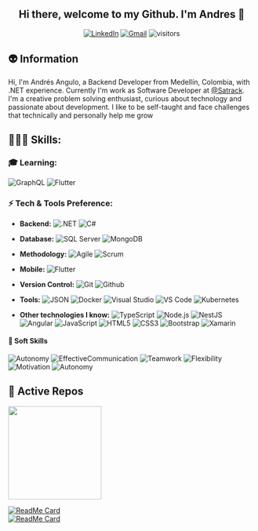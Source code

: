 <div align="center">

##  Hi there, welcome to my Github. I'm Andres 👋
  
  [![LinkedIn](https://img.shields.io/static/v1?style=for-the-badge&message=LinkedIn&color=0A66C2&logo=LinkedIn&logoColor=FFFFFF&label=)](https://www.linkedin.com/in/andresanhi/)
  [![Gmail](https://img.shields.io/static/v1?style=for-the-badge&message=andresanhi@gmail.com&color=EA4335&logo=Gmail&logoColor=FFFFFF&label=)](mailto:andresanhi@gmail.com)
  ![visitors](https://visitor-badge.laobi.icu/badge?page_id=**andresanhi**)
  
</div>  
<div>
  
  ## 👽 Information

  Hi, I'm Andrés Angulo, a Backend Developer from Medellín, Colombia, with .NET experience. Currently I'm work as Software Developer at [@Satrack](https://www.satrack.com). I'm a creative problem solving enthusiast, curious about technology and passionate about development. I like to be self-taught and face challenges that technically and personally help me grow 

  ## 👨🏻‍💻 Skills:

  
  
  ### 🎓 Learning:
  ![GraphQL](https://img.shields.io/badge/-GraphQL-E10098?style=flat-square&logo=graphql) ![Flutter](https://img.shields.io/badge/-Flutter-02569B?style=flat-square&logo=flutter)
  
  ### ⚡ Tech & Tools Preference:
  
  - **Backend:**
  ![.NET](https://img.shields.io/badge/-.NET-512BD4?style=flat-square&logo=.NET) ![C#](https://img.shields.io/badge/-CSHARP-512BD4?style=flat-square&logo=c-sharp) 

  - **Database:** 
  ![SQL Server](https://img.shields.io/badge/-SQLServer-CC2927?style=flat-square&logo=Microsoft+SQL+Server) ![MongoDB](https://img.shields.io/badge/-MongoDB-47A248?style=flat-square&logo=MongoDB&logoColor=FFFFFF)

  - **Methodology:** 
  ![Agile](https://img.shields.io/badge/-Agile-blue?style=flat-square&logo=Scrum) ![Scrum](https://img.shields.io/badge/-Scrum-009FDA?style=flat-square&logo=Scrum)
   
  - **Mobile:**
  ![Flutter](https://img.shields.io/badge/-Flutter-02569B?style=flat-square&logo=flutter)

  - **Version Control:**
  ![Git](https://img.shields.io/badge/-Git-F05032?style=flat-square&logo=Git&logoColor=FFFFFF) ![Github](https://img.shields.io/badge/-Github-181717?style=flat-square&logo=Github)
 
  - **Tools:**
  ![JSON](https://img.shields.io/badge/-JSON-F05032?style=flat-square&logo=JSON&logoColor=FFFFFF) ![Docker](https://img.shields.io/badge/-Docker-2496ED?style=flat-square&logo=Docker&logoColor=FFFFFF) ![Visual Studio](https://img.shields.io/badge/-Visual+Studio-5C2D91?style=flat-square&logo=Visual+Studio&logoColor=FFFFFF) ![VS Code](https://img.shields.io/badge/-VS+Code-5C2D91?style=flat-square&logo=Visual+Studio+Code&logoColor=FFFFFF) ![Kubernetes](https://img.shields.io/badge/-Kubernetes-326CE5?style=flat-square&logo=Kubernetes&logoColor=FFFFFF)

  - **Other technologies I know:**
  ![TypeScript](https://img.shields.io/badge/-TypeScript-3178C6?style=flat-square&logo=TypeScript&logoColor=FFFFFF) ![Node.js](https://img.shields.io/badge/-Node.js-339933?style=flat-square&logo=Node.js&logoColor=FFFFFF) ![NestJS](https://img.shields.io/badge/-NestJS-E0234E?style=flat-square&logo=NestJS&logoColor=FFFFFF) ![Angular](https://img.shields.io/badge/-Angular-DD0031?style=flat-square&logo=Angular&logoColor=FFFFFF) ![JavaScript](https://img.shields.io/badge/-JavaScript-222222?style=flat-square&logo=JavaScript&logoColor=F7DF1E) ![HTML5](https://img.shields.io/badge/-HTML5-E34F26?style=flat-square&logo=HTML5&logoColor=FFFFFF) ![CSS3](https://img.shields.io/badge/-CSS3-1572B6?style=flat-square&logo=CSS3) ![Bootstrap](https://img.shields.io/badge/-Bootstrap-7952B3?style=flat-square&logo=Bootstrap&logoColor=FFFFFF) ![Xamarin](https://img.shields.io/badge/-Xamarin-3498DB?style=flat-square&logo=Xamarin&logoColor=FFFFFF)

  #### 👀 Soft Skills
  ![Autonomy](https://img.shields.io/static/v1?style=for-the-badge&message=Autonomy&color=222222&logo=Hack+The+Box&logoColor=9FEF00&label=) ![EffectiveCommunication](https://img.shields.io/static/v1?style=for-the-badge&message=Effective+Communication&color=222222&logo=Hack+The+Box&logoColor=9FEF00&label=) ![Teamwork](https://img.shields.io/static/v1?style=for-the-badge&message=Team+Work&color=222222&logo=Hack+The+Box&logoColor=9FEF00&label=) ![Flexibility](https://img.shields.io/static/v1?style=for-the-badge&message=Flexibility&color=222222&logo=Hack+The+Box&logoColor=9FEF00&label=) ![Motivation](https://img.shields.io/static/v1?style=for-the-badge&message=Motivation&color=222222&logo=Hack+The+Box&logoColor=9FEF00&label=) ![Autonomy](https://img.shields.io/static/v1?style=for-the-badge&message=Autonomy&color=222222&logo=Hack+The+Box&logoColor=9FEF00&label=) 

  ## 🔭 Active Repos
  <img height="190em" src="https://github-readme-stats.vercel.app/api/top-langs/?username=andresanhi&theme=blue-green&layout=compact" />
  
  [![ReadMe Card](https://github-readme-stats.vercel.app/api/pin/?username=andresanhi&repo=jwt-authentication-netcore&theme=blue-green "Team-Insurance")](https://github.com/andresanhi/bookstore-api-nodejs)  
  [![ReadMe Card](https://github-readme-stats.vercel.app/api/pin/?username=andresanhi&repo=Programming-paradigms-csharp&theme=blue-green "Programming-Paradigms")](https://github.com/andresanhi/programming-paradigms-csharp)

</div>

<!--
**andresanhi/andresanhi** is a ✨ _special_ ✨ repository because its `README.md` (this file) appears on your GitHub profile.

Here are some ideas to get you started:

- 🔭 I’m currently working on ...
- 🌱 I’m currently learning ...
- 👯 I’m looking to collaborate on ...
- 🤔 I’m looking for help with ...
- 💬 Ask me about ...
- 📫 How to reach me: ...
- 😄 Pronouns: ...
- ⚡ Fun fact: ...
-->
